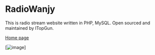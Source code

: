 # RadioWanjy
This is radio stream website written in PHP, MySQL. Open sourced and maintained by ITopGun.

[Home page](http://radiowanjy.com/)

[![image](https://prnt.sc/26k_9RPFcNPb)]
